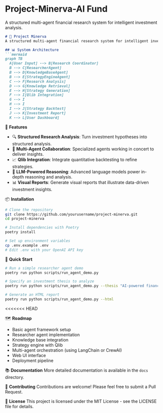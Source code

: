 # Project-Minerva-AI Fund
A structured multi-agent financial research system for intelligent investment analysis.

```markdown
# 🌟 Project Minerva
A structured multi-agent financial research system for intelligent investment analysis.

## 📊 System Architecture
```mermaid
graph TB
  A[User Input] --> B[Research Coordinator]
  B --> C[ResearcherAgent]
  B --> D[KnowledgeBaseAgent]
  B --> E[StrategyEngineAgent]
  C --> F[Research Analysis]
  D --> G[Knowledge Retrieval]
  E --> H[Strategy Generation]
  F --> I[Qlib Integration]
  G --> I
  H --> I
  I --> J[Strategy Backtest]
  J --> K[Investment Report]
  K --> L[User Dashboard]
```

🚀 **Features**

* 🔍 **Structured Research Analysis**: Turn investment hypotheses into structured analysis.
* 🤖 **Multi-Agent Collaboration**: Specialized agents working in concert to deliver insights.
* 📈 **Qlib Integration**: Integrate quantitative backtesting to refine strategies.
* 🧠 **LLM-Powered Reasoning**: Advanced language models power in-depth reasoning and analysis.
* 📊 **Visual Reports**: Generate visual reports that illustrate data-driven investment insights.

📦 **Installation**

```bash
# Clone the repository
git clone https://github.com/yourusername/project-minerva.git
cd project-minerva

# Install dependencies with Poetry
poetry install

# Set up environment variables
cp .env.example .env
# Edit .env with your OpenAI API key
```

🔧 **Quick Start**

```bash
# Run a simple researcher agent demo
poetry run python scripts/run_agent_demo.py

# Specify an investment thesis to analyze
poetry run python scripts/run_agent_demo.py --thesis "AI-powered financial agents with AlphaSense have demonstrated strong growth with ARR increasing from $150M to $420M over two years, positioning themselves as essential tools for financial research."

# Generate an HTML report
poetry run python scripts/run_agent_demo.py --html
```
<<<<<<< HEAD

🗺️ **Roadmap**

* Basic agent framework setup
* Researcher agent implementation
* Knowledge base integration
* Strategy engine with Qlib
* Multi-agent orchestration (using LangChain or CrewAI)
* Web UI interface
* Deployment pipeline

📚 **Documentation**
More detailed documentation is available in the `docs` directory.

🤝 **Contributing**
Contributions are welcome! Please feel free to submit a Pull Request.

📜 **License**
This project is licensed under the MIT License - see the LICENSE file for details.
```



